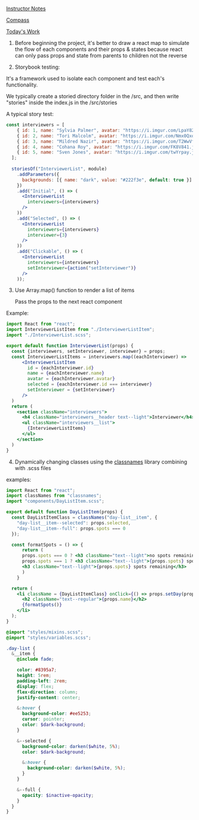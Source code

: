 [Instructor Notes](https://github.com/FrancisBourgouin/lectures-2021-east-sep13/tree/main/w7d2)

[Compass](https://web.compass.lighthouselabs.ca/days/w07d2) 

[Today's Work](https://github.com/ShuhaoZQGG/scheduler)

1. Before beginning the project, it's better to draw a react map to simulate the flow of each components and their props & states because react can only pass props and state from parents to children not the reverse

2. Storybook testing:

It's a framework used to isolate each component and test each's functionality.

We typically create a storied directory folder in the /src, and then write "stories" inside the index.js in the /src/stories

A typical story test:

```jsx
const interviewers = [
    { id: 1, name: "Sylvia Palmer", avatar: "https://i.imgur.com/LpaY82x.png" },
    { id: 2, name: "Tori Malcolm", avatar: "https://i.imgur.com/Nmx0Qxo.png" },
    { id: 3, name: "Mildred Nazir", avatar: "https://i.imgur.com/T2WwVfS.png" },
    { id: 4, name: "Cohana Roy", avatar: "https://i.imgur.com/FK8V841.jpg" },
    { id: 5, name: "Sven Jones", avatar: "https://i.imgur.com/twYrpay.jpg" }
  ];
  
  storiesOf("InterviewerList", module)
    .addParameters({
      backgrounds: [{ name: "dark", value: "#222f3e", default: true }]
    })
    .add("Initial", () => (
      <InterviewerList
        interviewers={interviewers}
      />
    ))
    .add("Selected", () => (
      <InterviewerList
        interviewers={interviewers}
        interviewer={3}
      />
    ))
    .add("Clickable", () => (
      <InterviewerList
        interviewers={interviewers}
        setInterviewer={action("setInterviewer")}
      />
    ));
```

3. Use Array.map() function to render a list of items 
    
    Pass the props to the next react component 
    

Example: 

```jsx
import React from "react";
import InterviewerListItem from "./InterviewerListItem";
import "./InterviewerList.scss";

export default function InterviewerList(props) {
  const {interviewers, setInterviewer, interviewer} = props;
  const InterviewerListItems = interviewers.map((eachInterviewer) => 
      <InterviewerListItem 
        id = {eachInterviewer.id}
        name = {eachInterviewer.name}
        avatar = {eachInterviewer.avatar}
        selected = {eachInterviewer.id === interviewer}
        setInterviewer = {setInterviewer}
      />
  )
  return (
    <section className="interviewers">
      <h4 className="interviewers__header text--light">Interviewer</h4>
      <ul className="interviewers__list">
        {InterviewerListItems}
      </ul>
    </section>
  )
}
```

4. Dynamically changing classes using the [classnames](https://github.com/JedWatson/classnames#usage) library combining with .scss files

examples:

```jsx
import React from "react";
import classNames from "classnames";
import "components/DayListItem.scss";

export default function DayListItem(props) {
  const DayListItemClass = classNames("day-list__item", {
    "day-list__item--selected": props.selected,
    "day-list__item--full": props.spots === 0
  });

  const formatSpots = () => {
      return (
      props.spots === 0 ? <h3 className="text--light">no spots remaining</h3> :
      props.spots === 1 ? <h3 className="text--light">{props.spots} spot remaining</h3> :
      <h3 className="text--light">{props.spots} spots remaining</h3> 
      )
    }

  return (
    <li className = {DayListItemClass} onClick={() => props.setDay(props.name)}>
      <h2 className="text--regular">{props.name}</h2> 
      {formatSpots()}
    </li>
  );
}
```

```scss
@import "styles/mixins.scss";
@import "styles/variables.scss";

.day-list {
  &__item {
    @include fade;

    color: #8395a7;
    height: 5rem;
    padding-left: 2rem;
    display: flex;
    flex-direction: column;
    justify-content: center;

    &:hover {
      background-color: #ee5253;
      cursor: pointer;
      color: $dark-background;
    }

    &--selected {
      background-color: darken($white, 5%);
      color: $dark-background;

      &:hover {
        background-color: darken($white, 5%);
      }
    }

    &--full {
      opacity: $inactive-opacity;
    }
  }
}
```
